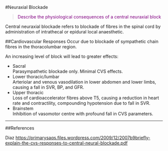 #Neuraxial Blockade
> <p style="color:purple";>Describe the physiological consequences of a central neuraxial block</p>

Central neuraxial blockade refers to blockade of fibres in the spinal cord by administration of intrathecal or epidural local anaesthetic.

##Cardiovascular Responses
Occur due to blockade of sympathetic chain fibres in the thoracolumbar region.

An increasing level of block will lead to greater effects:
* Sacral  
Parasympathetic blockade only. Minimal CVS effects.
* Lower thoracic/lumbar  
Arteriolar and venous vasodilation in lower abdomen and lower limbs, causing a fall in SVR, BP, and GFR.
* Upper thoracic  
Loss of cardioaccelerator fibres above T5, causing a reduction in heart rate and contractility, compounding hypotension due to fall in SVR.
* Brainstem  
Inhibition of vasomotor centre with profound fall in CVS parameters.


---
##References

Diaz https://primarysaqs.files.wordpress.com/2009/12/2007b9briefly-explain-the-cvs-responses-to-central-neural-blockade.pdf
